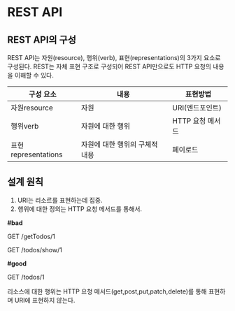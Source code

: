 # REST API

## REST API의 구성
REST API는 자원(resource), 행위(verb), 표현(representations)의 3가지 요소로 구성된다. REST는 자체 표현 구조로 구성되어 REST API만으로도 HTTP 요청의 내용을 이해할 수 있다.

|구성 요소|내용|표현방법|
|---------|----|--------|
|자원resource|자원|URI(엔드포인트)|
|행위verb|자원에 대한 행위|HTTP 요청 메서드|
|표현representations|자원에 대한 행위의 구체적 내용|페이로드|

## 설계 원칙
1) URI는 리소르를 표현하는데 집중.
2) 행위에 대한 정의는 HTTP 요청 메서드를 통해서.

**#bad**

GET /getTodos/1

GET /todos/show/1

**#good**

GET /todos/1

리소스에 대한 행위는 HTTP 요청 메서드(get,post,put,patch,delete)를 통해 표현하며 URI에 표현하지 않는다.


